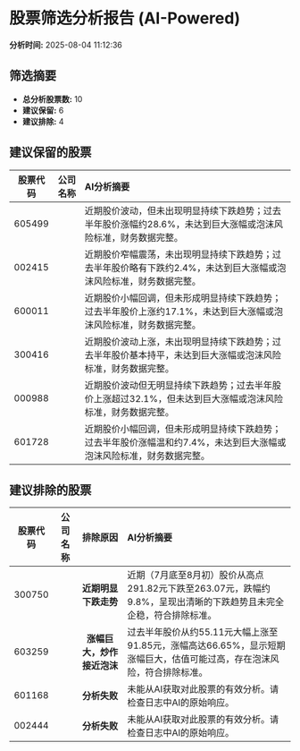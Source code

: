 # 股票筛选分析报告 (AI-Powered)

**分析时间:** 2025-08-04 11:12:36

## 筛选摘要

- **总分析股票数:** 10
- **建议保留:** 6
- **建议排除:** 4

## 建议保留的股票

| 股票代码 | 公司名称 | AI分析摘要 |
|:---:|:---:|:---|
| 605499 |  | 近期股价波动，但未出现明显持续下跌趋势；过去半年股价涨幅约28.6%，未达到巨大涨幅或泡沫风险标准，财务数据完整。 |
| 002415 |  | 近期股价窄幅震荡，未出现明显持续下跌趋势；过去半年股价略有下跌约2.4%，未达到巨大涨幅或泡沫风险标准，财务数据完整。 |
| 600011 |  | 近期股价小幅回调，但未形成明显持续下跌趋势；过去半年股价上涨约17.1%，未达到巨大涨幅或泡沫风险标准，财务数据完整。 |
| 300416 |  | 近期股价波动上涨，未出现明显持续下跌趋势；过去半年股价基本持平，未达到巨大涨幅或泡沫风险标准，财务数据完整。 |
| 000988 |  | 近期股价波动但无明显持续下跌趋势；过去半年股价上涨超过32.1%，但未达到巨大涨幅或泡沫风险标准，财务数据完整。 |
| 601728 |  | 近期股价小幅回调，但未形成明显持续下跌趋势；过去半年股价涨幅温和约7.4%，未达到巨大涨幅或泡沫风险标准，财务数据完整。 |

## 建议排除的股票

| 股票代码 | 公司名称 | 排除原因 | AI分析摘要 |
|:---:|:---:|:---:|:---|
| 300750 |  | **近期明显下跌走势** | 近期（7月底至8月初）股价从高点291.82元下跌至263.07元，跌幅约9.8%，呈现出清晰的下跌趋势且未完全企稳，符合排除标准。 |
| 603259 |  | **涨幅巨大，炒作接近泡沫** | 过去半年股价从约55.11元大幅上涨至91.85元，涨幅高达66.65%，显示短期涨幅巨大，估值可能过高，存在泡沫风险，符合排除标准。 |
| 601168 |  | **分析失败** | 未能从AI获取对此股票的有效分析。请检查日志中AI的原始响应。 |
| 002444 |  | **分析失败** | 未能从AI获取对此股票的有效分析。请检查日志中AI的原始响应。 |
